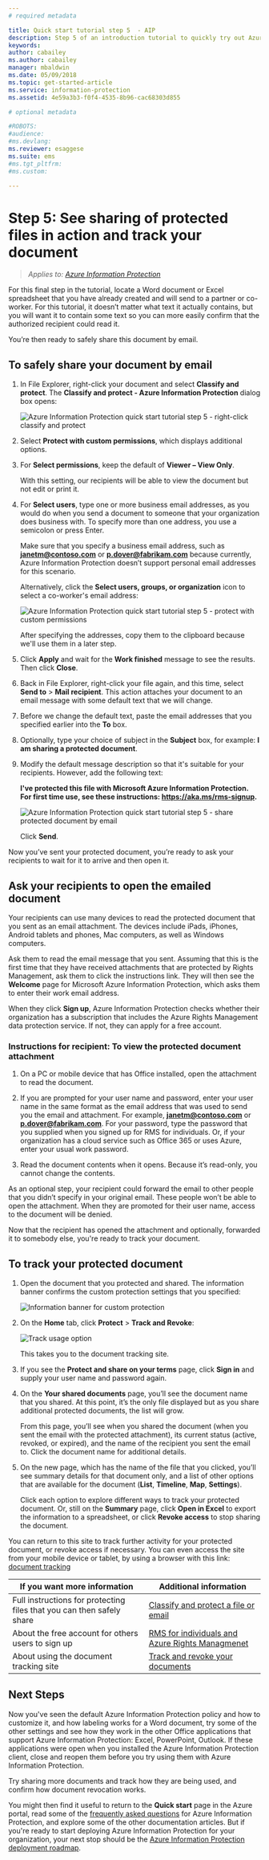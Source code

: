 ```yaml
---
# required metadata

title: Quick start tutorial step 5  - AIP
description: Step 5 of an introduction tutorial to quickly try out Azure Information Protection - Share protected and track.
keywords:
author: cabailey
ms.author: cabailey
manager: mbaldwin
ms.date: 05/09/2018
ms.topic: get-started-article
ms.service: information-protection
ms.assetid: 4e59a3b3-f0f4-4535-8b96-cac68303d855

# optional metadata

#ROBOTS:
#audience:
#ms.devlang:
ms.reviewer: esaggese
ms.suite: ems
#ms.tgt_pltfrm:
#ms.custom:

---
```



# Step 5: See sharing of protected files in action and track your document 

>*Applies to: [Azure Information Protection](https://azure.microsoft.com/pricing/details/information-protection)*

For this final step in the tutorial, locate a Word document or Excel spreadsheet that you have already created and will send to a partner or co-worker. For this tutorial, it doesn’t matter what text it actually contains, but you will want it to contain some text so you can more easily confirm that the authorized recipient could read it.

You’re then ready to safely share this document by email. 

## To safely share your document by email

1. In File Explorer, right-click your document and select **Classify and protect**. The **Classify and protect - Azure Information Protection** dialog box opens:

    ![Azure Information Protection quick start tutorial step 5 - right-click classify and protect](./media/classify-protect-dialog.png)

2. Select **Protect with custom permissions**, which displays additional options.

3. For **Select permissions**, keep the default of **Viewer – View Only**.

    With this setting, our recipients will be able to view the document but not edit or print it.

4. For **Select users**, type one or more business email addresses, as you would do when you send a document to someone that your organization does business with. To specify more than one address, you use a semicolon or press Enter. 

    Make sure that you specify a business email address, such as **janetm@contoso.com** or **p.dover@fabrikam.com** because currently, Azure Information Protection doesn’t support personal email addresses for this scenario. 

    Alternatively, click the **Select users, groups, or organization** icon to select a co-worker's email address:

    ![Azure Information Protection quick start tutorial step 5 - protect with custom permissions](./media/protect-custom-permissions.png)  
    
    After specifying the addresses, copy them to the clipboard because we'll use them in a later step.

5. Click **Apply** and wait for the **Work finished** message to see the results. Then click **Close**.

4. Back in File Explorer, right-click your file again, and this time, select **Send to** > **Mail recipient**. This action attaches your document to an email message with some default text that we will change.

5. Before we change the default text, paste the email addresses that you specified earlier into the **To** box. 

6. Optionally, type your choice of subject in the **Subject** box, for example: **I am sharing a protected document**. 

7. Modify the default message description so that it's suitable for your recipients. However, add the following text:

    **I've protected this file with Microsoft Azure Information Protection. For first time use, see these instructions: https://aka.ms/rms-signup.** 

    ![Azure Information Protection quick start tutorial step 5 - share protected document by email](./media/share-protected-emailv2.png)

    Click **Send**.

Now you’ve sent your protected document, you’re ready to ask your recipients to wait for it to arrive and then open it. 

## Ask your recipients to open the emailed document

Your recipients can use many devices to read the protected document that you sent as an email attachment. The devices include iPads, iPhones, Android tablets and phones, Mac computers, as well as Windows computers.

Ask them to read the email message that you sent. Assuming that this is the first time that they have received attachments that are protected by Rights Management, ask them to click the instructions link. They will then see the **Welcome** page for Microsoft Azure Information Protection, which asks them to enter their work email address.

When they click **Sign up**, Azure Information Protection checks whether their organization has a subscription that includes the Azure Rights Management data protection service. If not, they can apply for a free account.

### Instructions for recipient: To view the protected document attachment

1. On a PC or mobile device that has Office installed, open the attachment to read the document.  

2.  If you are prompted for your user name and password, enter your user name in the same format as the email address that was used to send you the email and attachment. For example, **janetm@contoso.com** or **p.dover@fabrikam.com**. For your password, type the password that you supplied when you signed up for RMS for individuals. Or, if your organization has a cloud service such as Office 365 or uses Azure, enter your usual work password.

3. Read the document contents when it opens. Because it’s read-only, you cannot change the contents.

As an optional step, your recipient could forward the email to other people that you didn’t specify in your original email. These people won’t be able to open the attachment. When they are promoted for their user name, access to the document will be denied.

Now that the recipient has opened the attachment and optionally, forwarded it to somebody else, you're ready to track your document.

## To track your protected document

1.  Open the document that you protected and shared. The information banner confirms the custom protection settings that you specified:

    ![Information banner for custom protection](./media/information-banner-custom-protection.png)

2.  On the **Home** tab, click **Protect** > **Track and Revoke**:

    ![Track usage option](./media/track-usage-calloutv3.png)

    This takes you to the document tracking site.

2.  If you see the **Protect and share on your terms** page, click **Sign in** and supply your user name and password again.

3.  On the **Your shared documents** page, you’ll see the document name that you shared. At this point, it’s the only file displayed but as you share additional protected documents, the list will grow.

    From this page, you’ll see when you shared the document (when you sent the email with the protected attachment), its current status (active, revoked, or expired), and the name of the recipient you sent the email to. Click the document name for additional details.

4.  On the new page, which has the name of the file that you clicked, you’ll see summary details for that document only, and a list of other options that are available for the document (**List**, **Timeline**, **Map**, **Settings**).

    Click each option to explore different ways to track your protected document. Or, still on the **Summary** page, click **Open in Excel** to export the information to a spreadsheet, or click **Revoke access** to stop sharing the document.

You can return to this site to track further activity for your protected document, or revoke access if necessary. You can even access the site from your mobile device or tablet, by using a browser with this link: [document tracking](http://go.microsoft.com/fwlink/?LinkId=529562)



|If you want more information|Additional information|
|--------------------------------|--------------------------|
|Full instructions for protecting files that you can then safely share|[Classify and protect a file or email](./rms-client/client-classify-protect.md)|
|About the free account for others users to sign up|[RMS for individuals and Azure Rights Managmenet](./rms-for-individuals.md)|
|About using the document tracking site|[Track and revoke your documents](./rms-client/client-track-revoke.md)


## Next Steps

Now you've seen the default Azure Information Protection policy and how to customize it, and how labeling works for a Word document, try some of the other settings and see how they work in the other Office applications that support Azure Information Protection: Excel, PowerPoint, Outlook. If these applications were open when you installed the Azure Information Protection client, close and reopen them before you try using them with Azure Information Protection.

Try sharing more documents and track how they are being used, and confirm how document revocation works.

You might then find it useful to return to the **Quick start** page in the Azure portal, read some of the [frequently asked questions](faqs.md) for Azure Information Protection, and explore some of the other documentation articles. But if you're ready to start deploying Azure Information Protection for your organization, your next stop should be the [Azure Information Protection deployment roadmap](deployment-roadmap.md). 

